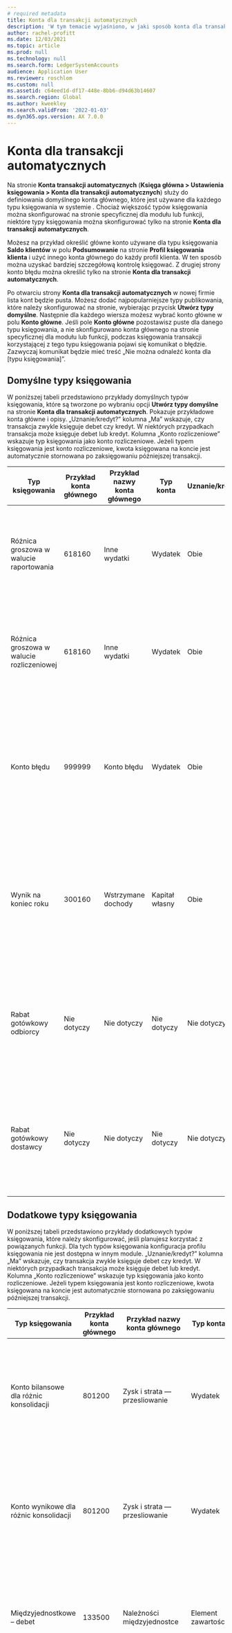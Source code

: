 ```yaml
---
# required metadata
title: Konta dla transakcji automatycznych
description: 'W tym temacie wyjaśniono, w jaki sposób konta dla transakcji automatycznych są używane do księgowania za pośrednictwem Microsoft Dynamics 365 i przedstawiono przykłady kont kluczowych dla transakcji automatycznych.'
author: rachel-profitt
ms.date: 12/03/2021
ms.topic: article
ms.prod: null
ms.technology: null
ms.search.form: LedgerSystemAccounts
audience: Application User
ms.reviewer: roschlom
ms.custom: null
ms.assetid: c64eed1d-df17-448e-8bb6-d94d63b14607
ms.search.region: Global
ms.author: kweekley
ms.search.validFrom: '2022-01-03'
ms.dyn365.ops.version: AX 7.0.0
---
```


# <a name="accounts-for-automatic-transactions"></a>Konta dla transakcji automatycznych

Na stronie **Konta transakcji automatycznych** (**Księga główna &gt; Ustawienia księgowania &gt; Konta dla transakcji automatycznych**) służy do definiowania domyślnego konta głównego, które jest używane dla każdego typu księgowania w systemie . Chociaż większość typów księgowania można skonfigurować na stronie specyficznej dla modułu lub funkcji, niektóre typy księgowania można skonfigurować tylko na stronie **Konta dla transakcji automatycznych**.

Możesz na przykład określić główne konto używane dla typu księgowania **Saldo klientów** w polu **Podsumowanie** na stronie **Profil księgowania klienta** i użyć innego konta głównego do każdy profil klienta. W ten sposób można uzyskać bardziej szczegółową kontrolę księgować. Z drugiej strony konto błędu można określić tylko na stronie **Konta dla transakcji automatycznych**.

Po otwarciu strony **Konta dla transakcji automatycznych** w nowej firmie lista kont będzie pusta. Możesz dodać najpopularniejsze typy publikowania, które należy skonfigurować na stronie, wybierając przycisk **Utwórz typy domyślne**. Następnie dla każdego wiersza możesz wybrać konto główne w polu **Konto główne**. Jeśli pole **Konto główne** pozostawisz puste dla danego typu księgowania, a nie skonfigurowano konta głównego na stronie specyficznej dla modułu lub funkcji, podczas księgowania transakcji korzystającej z tego typu księgowania pojawi się komunikat o błędzie. Zazwyczaj komunikat będzie mieć treść „Nie można odnaleźć konta dla \[typu księgowania\]”.

## <a name="default-posting-types"></a>Domyślne typy księgowania

W poniższej tabeli przedstawiono przykłady domyślnych typów księgowania, które są tworzone po wybraniu opcji **Utwórz typy domyślne** na stronie **Konta dla transakcji automatycznych**. Pokazuje przykładowe konta główne i opisy. „Uznanie/kredyt?” kolumna „Ma” wskazuje, czy transakcja zwykle księguje debet czy kredyt. W niektórych przypadkach transakcja może księguje debet lub kredyt. Kolumna „Konto rozliczeniowe” wskazuje typ księgowania jako konto rozliczeniowe. Jeżeli typem księgowania jest konto rozliczeniowe, kwota księgowana na koncie jest automatycznie stornowana po zaksięgowaniu późniejszej transakcji.

| Typ księgowania | Przykład konta głównego | Przykład nazwy konta głównego | Typ konta | Uznanie/kredyt? | Konto rozliczeniowe | Opis |
|--------------|----------------------|---------------------------|--------------|---------------|------------------|-------------|
| Różnica groszowa w walucie raportowania | 618160 | Inne wydatki | Wydatek | Obie | Nie | Ten typ księgowania jest używany, gdy występuje różnica groszowa, gdy kwota transakcji w walucie obcej jest przeliczana na walutę raportowania. |
| Różnica groszowa w walucie rozliczeniowej | 618160 | Inne wydatki | Wydatek | Obie | Nie | Ten typ księgowania jest używany, gdy występuje różnica groszowa, gdy kwota transakcji w walucie obcej jest przeliczana na walutę księgowania. |
| Konto błędu | 999999 | Konto błędu | Wydatek | Obie | Nie | Ten typ księgowania jest używany w przypadku wystąpienia błędu w systemie. Poprawność konta powinna być sprawdzana w każdym okresie, a wszelkie błędy powinny zostać rozwiązane. |
| Wynik na koniec roku | 300160 | Wstrzymane dochody | Kapitał własny | Obie | Nie | Ten typ księgowania jest używany, gdy uruchamiany jest proces zamknięcia na koniec roku w celu przeniesienia salda kont typu **Zysk i strata** na konto główne wybrane dla wyniku na koniec roku. |
| Rabat gotówkowy odbiorcy | Nie dotyczy | Nie dotyczy | Nie dotyczy | Nie dotyczy | Nie | Typ księgowania zdefiniowany na stronie **Konta dla transakcji automatycznych** nie jest używany. Konto główne jest wymagane, gdy rabaty gotówkowe są skonfigurowane w rozrachunkach z odbiorcami.|
| Rabat gotówkowy dostawcy | Nie dotyczy | Nie dotyczy | Nie dotyczy | Nie dotyczy | Nie | Typ księgowania zdefiniowany na stronie **Konta dla transakcji automatycznych** nie jest używany. Konto główne jest wymagane, gdy rabaty gotówkowe są skonfigurowane w rozrachunkach z dostawcami. |

## <a name="additional-posting-types"></a>Dodatkowe typy księgowania

W poniższej tabeli przedstawiono przykłady dodatkowych typów księgowania, które należy skonfigurować, jeśli planujesz korzystać z powiązanych funkcji. Dla tych typów księgowania konfiguracja profilu księgowania nie jest dostępna w innym module. „Uznanie/kredyt?” kolumna „Ma” wskazuje, czy transakcja zwykle księguje debet czy kredyt. W niektórych przypadkach transakcja może księguje debet lub kredyt. Kolumna „Konto rozliczeniowe” wskazuje typ księgowania jako konto rozliczeniowe. Jeżeli typem księgowania jest konto rozliczeniowe, kwota księgowana na koncie jest automatycznie stornowana po zaksięgowaniu późniejszej transakcji.

| Typ księgowania | Przykład konta głównego | Przykład nazwy konta głównego | Typ konta | Uznanie/kredyt? | Konto rozliczeniowe | Opis |
|--------------|----------------------|---------------------------|--------------|---------------|------------------|-------------|
| Konto bilansowe dla różnic konsolidacji | 801200 | Zysk i strata — przesliowanie | Wydatek | Obie | Nie | Ten typ księgowania jest używany podczas konsolidacji obejmującej przeszacowanie waluty, a podczas przeszacowania występują różnice groszowe. |
| Konto wynikowe dla różnic konsolidacji  | 801200 | Zysk i strata — przesliowanie | Wydatek | Obie | Nie | Ten typ księgowania jest używany podczas konsolidacji obejmującej przeszacowanie waluty, a podczas przeszacowania występują różnice groszowe. |
| Międzyjednostkowe – debet | 133500 | Należności międzyjednostce | Element zawartości | Uznanie | Nie | Ten typ księgowania jest używany po wybraniu wymiaru bilansowania na stronie **Księga**, a wymiar nie bilansuje się w zaksięgowanej transakcji. |
| Międzyjednostkowe — kredyt | 233500 | Zobowiązania międzyjednostowe | Pasywa | Środki | Nie | Ten typ księgowania jest używany po wybraniu wymiaru bilansowania na stronie **Księga**, a wymiar nie bilansuje się w zaksięgowanej transakcji. |
